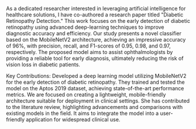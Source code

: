 As a dedicated researcher interested in leveraging artificial intelligence for healthcare solutions, I have co-authored a research paper titled "Diabetic Retinopathy Detection." This work focuses on the early detection of diabetic retinopathy using advanced deep-learning techniques to improve diagnostic accuracy and efficiency. Our study presents a novel classifier based on the MobileNetV2 architecture, achieving an impressive accuracy of 96%, with precision, recall, and F1-scores of 0.95, 0.98, and 0.97, respectively. The proposed model aims to assist ophthalmologists by providing a reliable tool for early diagnosis, ultimately reducing the risk of vision loss in diabetic patients.

Key Contributions:
Developed a deep learning model utilizing MobileNetV2 for the early detection of diabetic retinopathy.
They trained and tested the model on the Aptos 2019 dataset, achieving state-of-the-art performance metrics.
We are focused on creating a lightweight, mobile-friendly architecture suitable for deployment in clinical settings.
She has contributed to the literature review, highlighting advancements and comparisons with existing models in the field.
It aims to integrate the model into a user-friendly application for widespread clinical use.
